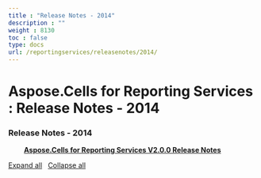```yaml
---
title : "Release Notes - 2014" 
description : "" 
weight : 8130 
toc : false
type: docs
url: /reportingservices/releasenotes/2014/
---
```


# Aspose.Cells for Reporting Services : Release Notes - 2014


### Release Notes - 2014

&nbsp;&nbsp;&nbsp;&nbsp;&nbsp;&nbsp;&nbsp;&nbsp;[**Aspose.Cells for Reporting Services V2.0.0 Release Notes**](https://docs2.aspose.com/cells/reportingservices/releasenotes/2014/aspose.cells+for+reporting+services+v2.0.0+release+notes)    

[Expand all](#)   [Collapse all](#)

           

